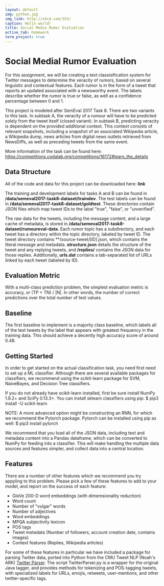 ```yaml
---
layout: default
img: python.jpg
img_link: http://xkcd.com/353/
caption: Hello world!
title: Social Media Rumor Evaluation 
active_tab: homework
term_project: true
---
```



# Social Medial Rumor Evaluation 


For this assignment, we will be creating a text classisification system for Twitter messages to determine the veracity of rumors, based on several linguistic and contextual features. Each rumor is in the form of a tweet that reports an updated associated with a newsworthy event. The labels describe whether the rumor is true or false, as well as a confidence percentage between 0 and 1.

This project is modeled after SemEval 2017 Task 8. There are two variants to this task. In subtask A, the veracity of a rumour will have to be predicted solely from the tweet itself (closed variant). In subtask B, predicting veracity is dependent on the provided additional context. This context consists of relevant snapshots, including a snapshot of an associated Wikipedia article, a Wikipedia dump, news articles from digital news outlets retrieved from NewsDiffs, as well as preceding tweets from the same event.

More information of the task can be found here: https://competitions.codalab.org/competitions/16172#learn_the_details


## Data Structure 

All of the code and data for this project can be downloaded here: **link**

The training and development labels for tasks A and B can be found in **/data/semeval2017-task8-dataset/traindev**.
The test labels can be found in **/data/semeval2017-task8-dataset/goldtest**.
These directories contain JSON files which map tweet IDs to the label "true", "false", or "unverified".

The raw data for the tweets, including the message content, and a large cache of metadata, is stored in **/data/semeval2017-task8-dataset/rumoureval-data**. Each rumor topic has a subdirectory, and each tweet has a directory within the topic directory, labeled by tweet ID. The tweet directory contains **/source-tweet/[ID].json, which contains the literal message and metadata. **structure.json** details the structure of the tweet and any replying tweets, and **/replies/** contains the JSON data for those replies. Additionally, **urls.dat** contains a tab-separated list of URLs linked by each tweet (labeled by ID).


## Evaluation Metric

With a multi-class prediction problem, the simplest evaluation metric is accuracy, or (TP + TN) / |N|. In other words, the number of correct predictions over the total number of test values.


## Baseline

The first baseline to implement is a majority class baseline, which labels all of the test tweets by the label that appears with greatest frequency in the training data. This should achieve a decently high accuracy score of around 0.48.


## Getting Started 

In order to get started on the actual classification task, you need first need to set up a ML classifier. Although there are several available packages for classifiers, we recommend using the scikit-learn package for SVM, NaiveBayes, and Decision Tree classifiers.

If you do not already have scikit-learn installed, first be sure install NumPy 1.8.2+ and SciPy 0.13.3+. You can install sklearn classifiers using pip:
	$ pip3 install -U scikit-learn

NOTE: A more advanced option might be constructing an RNN, for which we recommend the Pytorch package. Pytorch can be installed using pip as well:
	$ pip3 install pytorch

We recommend that you load all of the JSON data, including text and metadata content into a Pandas dataframe, which can be converted to NumPy for feeding into a classifier. This will make handling the multiple data sources and features simpler, and collect data into a central location.



## Features

There are a number of other features which we recommend you try appyling to this problem. Please pick a few of these features to add to your model, and report on the success of each feature:

* GloVe 200-D word embeddings (with dimemsionality reduction)
* Word count
* Number of "vulgar" words
* Number of adjectives
* Word embeddings
* MPQA subjectivity lexicon
* POS tags
* Tweet metadata (Number of followers, account creation date, contains images)
* Context features (Replies, Wikipedia articles)

For some of these features in particular we have included a package for parsing Twitter data, ported into Python from the CMU Tweet NLP (Noah's ARK) [Twitter Parser](http://www.cs.cmu.edu/~ark/TweetNLP/). The script TwitterParser.py is a wrapper for the original Java tagger, and provides methods for tokenizing and POS-tagging tweets, with specialized labels for URLs, emojis, retweets, user-mentions, and other twitter-specific tags.

